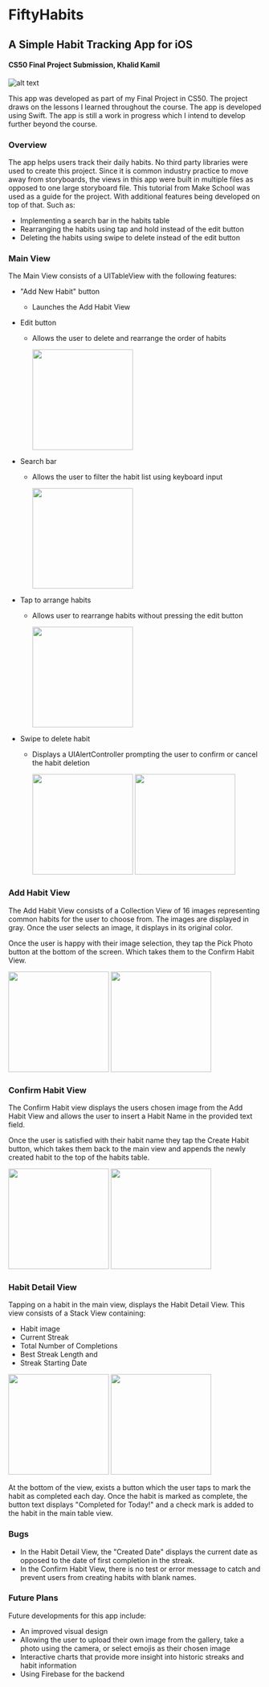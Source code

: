 # FiftyHabits

## A Simple Habit Tracking App for iOS

#### CS50 Final Project Submission, Khalid Kamil

<!-- <img src="https://github.com/khalid-kamil/FiftyHabits/blob/main/images/main-view.png" width="200" raw=true> -->
![alt text](https://github.com/khalid-kamil/FiftyHabits/blob/main/images/main-view.png)

This app was developed as part of my Final Project in CS50. The project draws on the lessons I learned throughout the course. The app is developed using Swift. The app is still a work in progress which I intend to develop further beyond the course.

### **Overview**

The app helps users track their daily habits. No third party libraries were used to create this project. Since it is common industry practice to move away from storyboards, the views in this app were built in multiple files as opposed to one large storyboard file. This tutorial from Make School was used as a guide for the project. With additional features being developed on top of that. Such as:

- Implementing a search bar in the habits table
- Rearranging the habits using tap and hold instead of the edit button
- Deleting the habits using swipe to delete instead of the edit button

### **Main View**

The Main View consists of a UITableView with the following features:

- "Add New Habit" button

  - Launches the Add Habit View

- Edit button

  - Allows the user to delete and rearrange the order of habits

    <img src="https://github.com/khalid-kamil/FiftyHabits/blob/main/images/main-view-edit.png" width="200">

- Search bar

  - Allows the user to filter the habit list using keyboard input

    <img src="https://github.com/khalid-kamil/FiftyHabits/blob/main/images/main-view-search.png" width="200">

- Tap to arrange habits

  - Allows user to rearrange habits without pressing the edit button

    <img src="https://github.com/khalid-kamil/FiftyHabits/blob/main/images/main-view-tap-arrange.png" width="200">

- Swipe to delete habit

  - Displays a UIAlertController prompting the user to confirm or cancel the habit deletion

    <img src="https://github.com/khalid-kamil/FiftyHabits/blob/main/images/main-view-delete.png" width="200">
    <img src="https://github.com/khalid-kamil/FiftyHabits/blob/main/images/main-view-delete-confirm.png" width="200">

### **Add Habit View**

The Add Habit View consists of a Collection View of 16 images representing common habits for the user to choose from. The images are displayed in gray. Once the user selects an image, it displays in its original color.

Once the user is happy with their image selection, they tap the Pick Photo button at the bottom of the screen. Which takes them to the Confirm Habit View.

<img src="https://github.com/khalid-kamil/FiftyHabits/blob/main/images/habit-creation.png" width="200">
<img src="https://github.com/khalid-kamil/FiftyHabits/blob/main/images/habit-creation-selected.png" width="200">

### **Confirm Habit View**

The Confirm Habit view displays the users chosen image from the Add Habit View and allows the user to insert a Habit Name in the provided text field.

Once the user is satisfied with their habit name they tap the Create Habit button, which takes them back to the main view and appends the newly created habit to the top of the habits table.

<img src="https://github.com/khalid-kamil/FiftyHabits/blob/main/images/habit-confirm-input.png" width="200">
<img src="https://github.com/khalid-kamil/FiftyHabits/blob/main/images/habit-confirm-input2.png" width="200">

### **Habit Detail View**

Tapping on a habit in the main view, displays the Habit Detail View. This view consists of a Stack View containing:

- Habit image
- Current Streak
- Total Number of Completions
- Best Streak Length and
- Streak Starting Date

<img src="https://github.com/khalid-kamil/FiftyHabits/blob/main/images/habit-detail.png" width="200">
<img src="https://github.com/khalid-kamil/FiftyHabits/blob/main/images/habit-detail2.png" width="200">

At the bottom of the view, exists a button which the user taps to mark the habit as completed each day. Once the habit is marked as complete, the button text displays "Completed for Today!" and a check mark is added to the habit in the main table view.

### **Bugs**

- In the Habit Detail View, the "Created Date" displays the current date as opposed to the date of first completion in the streak.
- In the Confirm Habit View, there is no test or error message to catch and prevent users from creating habits with blank names.

### **Future Plans**

Future developments for this app include:

- An improved visual design
- Allowing the user to upload their own image from the gallery, take a photo using the camera, or select emojis as their chosen image
- Interactive charts that provide more insight into historic streaks and habit information
- Using Firebase for the backend
